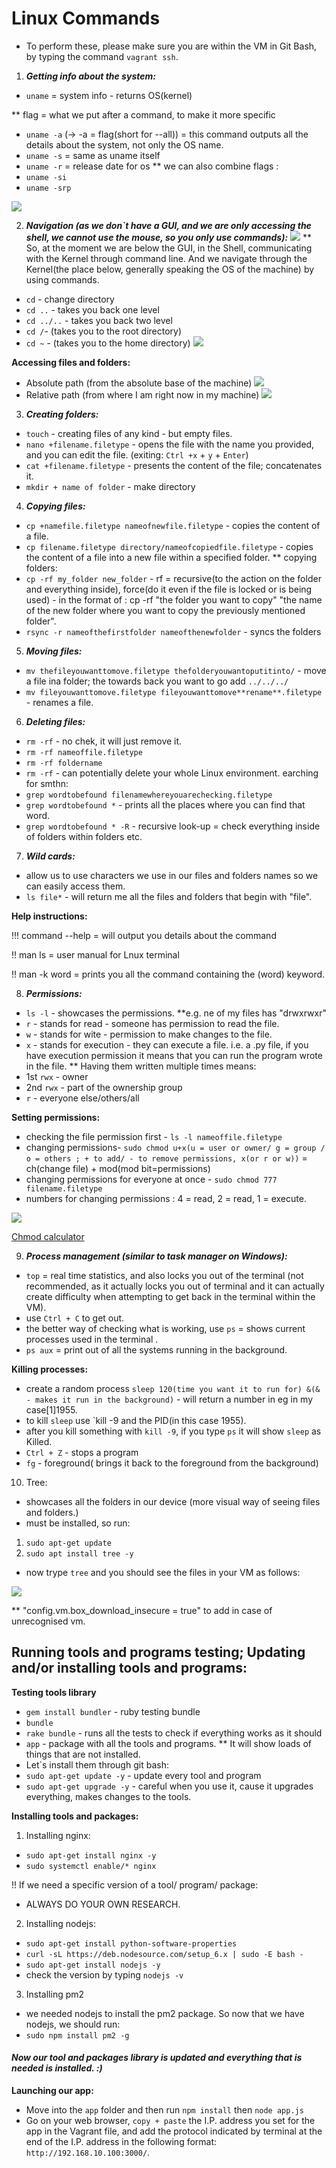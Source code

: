# Linux Commands

 - To perform these, please make sure you are within the VM in Git Bash, by typing the command `vagrant ssh`.
 

 1. ***Getting info about the system:*** 
 
 - `uname` = system info - returns OS(kernel)

 ** flag = what we put after a command, to make it more specific
-  `uname -a` (-> -a = flag(short for --all)) = this command outputs all the details about the system, not only the OS name. 
- `uname -s` = same as uname itself
- `uname -r` = release date for os
** we can also combine flags :
- `uname -si` 
- `uname -srp`

![](uname.PNG)

2. ***Navigation (as we don`t have a GUI, and we are only accessing the shell, we cannot use the mouse, so you only use commands):***
![](kernandshell.PNG) 
** So, at the moment we are below the GUI, in the Shell, communicating with the Kernel through command line. And we navigate through the Kernel(the place below, generally speaking the OS of the machine) by using commands. 
- `cd` - change directory 
- `cd ..` - takes you back one level
- `cd ../..` - takes you back two level
- `cd /`- (takes you to the root directory)
- `cd ~` - (takes you to the home directory)
![](gettingout.PNG)


**Accessing files and folders:**
- Absolute path (from the absolute base of the machine)
![](abspaths.PNG)
- Relative path (from where I am right now in my machine)
![](absvsrel.PNG)

3. ***Creating folders:***
- `touch` - creating files of any kind - but empty files.
- `nano +filename.filetype` - opens the file with the name you provided, and you can edit the file.  (exiting: `Ctrl +x` + `y` + `Enter`)
- `cat +filename.filetype` - presents the content of the file; concatenates it. 
- `mkdir + name of folder` - make directory

4. ***Copying files:***
- `cp +namefile.filetype nameofnewfile.filetype` - copies the content of a file.
- `cp filename.filetype directory/nameofcopiedfile.filetype` - copies the content of a file into a new file within a specified folder. 
** copying folders:
- `cp -rf my_folder new_folder` - rf = recursive(to the action on the folder and everything inside), force(do it even if the file is locked or is being used) - in the format of : cp -rf "the folder you want to copy"  "the name of the new folder where you want to copy the previously mentioned folder". 
- `rsync -r nameofthefirstfolder nameofthenewfolder` - syncs the folders 

5. ***Moving files:***
- `mv thefileyouwanttomove.filetype thefolderyouwantoputitinto/` - move a file ina folder; the towards back you want to go add `../../../`
- `mv fileyouwanttomove.filetype fileyouwanttomove**rename**.filetype`  - renames a file.

6. ***Deleting files:***
- `rm -rf` - no chek, it will just remove it.
- `rm -rf nameoffile.filetype`
- `rm -rf foldername`
- `rm -rf` - can potentially delete your whole Linux environment.
earching for smthn:
- `grep wordtobefound filenamewhereyouarechecking.filetype`
- `grep wordtobefound *` - prints all the places where you can find that word.
- `grep wordtobefound * -R` - recursive look-up = check everything inside of folders within folders etc. 

7. ***Wild cards:***
- allow us to use characters we use in our files and folders names so we can easily access them.
- `ls file*` - will return me all the files and folders that begin with "file".



**Help instructions:**

!!! command --help = will output you details about the command

!! man ls = user manual for Lnux terminal

!! man -k word = prints you all the command containing the (word) keyword.


8. ***Permissions:***
- `ls -l` - showcases the permissions.
**e.g. ne of my files has "drwxrwxr"
- `r` - stands for read - someone has permission to read the file.
- `w` - stands for wite - permission to make changes to the file.
- `x` - stands for execution - they can execute a file. i.e. a .py file, if you have execution permission it means that you can run the program wrote in the file. 
** Having them written multiple times means:
- 1st `rwx` - owner
- 2nd `rwx` - part of the ownership group
- `r` - everyone else/others/all

**Setting permissions:**
- checking the file permission first - `ls -l nameoffile.filetype`
- changing permissions- `sudo chmod u+x(u = user or owner/ g = group / o = others ; + to add/ - to remove permissions, x(or r or w))` = ch(change file) + mod(mod bit=permissions)
- changing permissions for everyone at once - `sudo chmod 777 filename.filetype`
- numbers for changing permissions : 4 = read, 2 = read, 1 = execute. 

![](calchmodfinal.PNG)

[Chmod calculator](https://chmod-calculator.com/)

9. ***Process management (similar to task manager on Windows):***
- `top` = real time statistics, and also locks you out of the terminal (not recommended, as it actually locks you out of terminal and it can actually create difficulty when attempting to get back in the terminal within the VM).
- use `Ctrl + C` to get out.
- the better way of checking what is working, use `ps` = shows current processes used in the terminal .
- `ps aux` = print out of all the systems running in  the background. 

**Killing processes:**
- create a random process `sleep 120(time you want it to run for) &(& - makes it run in the background)` - will return a number in eg in my case[1]1955.
- to kill `sleep` use `kill -9 and the PID(in this case 1955).
- after you kill something with `kill -9`, if you type `ps` it will show `sleep` as Killed. 
- `Ctrl + Z` - stops a program
- `fg` - foreground( brings it back to the foreground from the background)

10. Tree:
- showcases all the folders in our device (more visual way of seeing files and folders.)
- must be installed, so run:
1.  `sudo apt-get update`
2.  `sudo apt install tree -y`
- now trype `tree` and you should see the files in your VM as follows:

![](tree.PNG)

** "config.vm.box_download_insecure = true" to add in case of unrecognised vm.


## Running tools and programs testing; Updating and/or installing tools and programs:

**Testing tools library**
- `gem install bundler` - ruby testing bundle
- `bundle`
- `rake bundle` - runs all the tests to check if everything works as it should
- `app` - package with all the tools and programs.
** It will show loads of things that are not installed.
- Let`s install them through git bash:
- `sudo apt-get update -y` - update every tool and program
- `sudo apt-get upgrade -y` - careful when you use it, cause it upgrades everything, makes changes to the tools. 

**Installing tools and packages:**
1.  Installing nginx:
- `sudo apt-get install nginx -y`
- `sudo systemctl enable/* nginx`

!! If we need a specific version of a tool/ program/ package:

- ALWAYS DO YOUR OWN RESEARCH.


2. Installing nodejs:
- `sudo apt-get install python-software-properties`
- `curl -sL https://deb.nodesource.com/setup_6.x | sudo -E bash -`
- `sudo apt-get install nodejs -y`
- check the version by typing `nodejs -v`


3. Installing pm2
- we needed nodejs to install the pm2 package. So now that we have nodejs, we should run:
- `sudo npm install pm2 -g`


#### ***Now our tool and packages library is updated and everything that is needed is installed. :)*** 


**Launching our app:**
- Move into the `app` folder and then run `npm install` then `node app.js`
- Go on your web browser, `copy + paste` the I.P. address you set for the app in the Vagrant file, and add the protocol indicated by terminal at the end of the I.P. address in the following format:
`http://192.168.10.100:3000/`.






